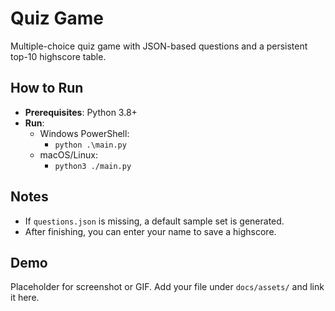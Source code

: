 # Quiz Game

Multiple-choice quiz game with JSON-based questions and a persistent top-10 highscore table.

## How to Run

- **Prerequisites**: Python 3.8+
- **Run**:
  - Windows PowerShell:
    - `python .\main.py`
  - macOS/Linux:
    - `python3 ./main.py`

## Notes

- If `questions.json` is missing, a default sample set is generated.
- After finishing, you can enter your name to save a highscore.

## Demo

Placeholder for screenshot or GIF. Add your file under `docs/assets/` and link it here.


